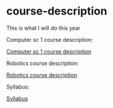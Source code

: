 # course-description
This is what I will do this year

Computer sc 1 course description:

[Computer sc 1 course description](https://github.com/louvrmat000/courses-descriptions/blob/master/Course%20cs1.md)

Robotics course description:

[Robotics course description](https://github.com/louvrmat000/courses-descriptions/blob/master/Robotics%20course.md)

Syllabus:

[Syllabus](https://github.com/louvrmat000/courses-descriptions/blob/master/syllabus.md)
